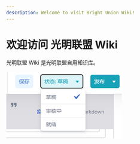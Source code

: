 ```yaml
---
description: Welcome to visit Bright Union Wiki!
---
```


# 欢迎访问 光明联盟 Wiki

光明联盟 Wiki 是光明联盟自用知识库。

![](<.gitbook/assets/图片 (1).png>)
